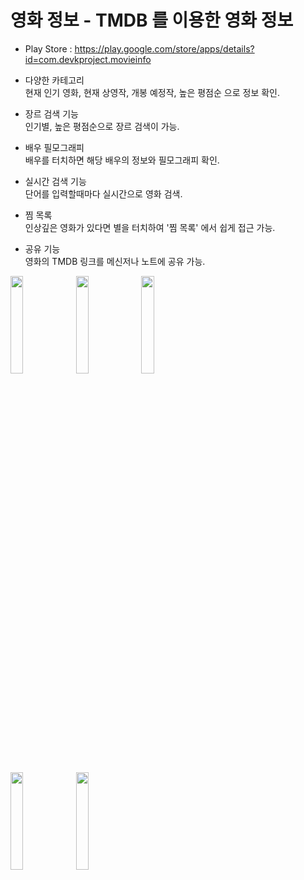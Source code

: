 # 영화 정보 - TMDB 를 이용한 영화 정보

* Play Store : https://play.google.com/store/apps/details?id=com.devkproject.movieinfo   
      
* 다양한 카테고리   
현재 인기 영화, 현재 상영작, 개봉 예정작, 높은 평점순 으로 정보 확인.   

* 장르 검색 기능   
인기별, 높은 평점순으로 장르 검색이 가능.   

* 배우 필모그래피   
배우를 터치하면 해당 배우의 정보와 필모그래피 확인.   

* 실시간 검색 기능   
단어를 입력할때마다 실시간으로 영화 검색.   

* 찜 목록   
인상깊은 영화가 있다면 별을 터치하여 '찜 목록' 에서 쉽게 접근 가능.   

* 공유 기능   
영화의 TMDB 링크를 메신저나 노트에 공유 가능.   

<img src="https://user-images.githubusercontent.com/48673676/80958460-0881d900-8e40-11ea-980c-aacde4999796.png" width="20%"> <img src="https://user-images.githubusercontent.com/48673676/83350250-de0b3900-a375-11ea-89da-ed1ef33c6da1.png" width="20%"> <img src="https://user-images.githubusercontent.com/48673676/83350253-e2375680-a375-11ea-9931-901f1f3ce51c.png" width="20%">

<img src="https://user-images.githubusercontent.com/48673676/80958509-1d5e6c80-8e40-11ea-9eac-5b9e768b71b8.png" width="20%"> <img src="https://user-images.githubusercontent.com/48673676/83350255-e6fc0a80-a375-11ea-9904-b14dedb6c8c1.png" width="20%">



